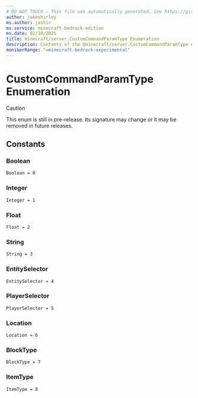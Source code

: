```yaml
---
# DO NOT TOUCH — This file was automatically generated. See https://github.com/mojang/minecraftapidocsgenerator to modify descriptions, examples, etc.
author: jakeshirley
ms.author: jashir
ms.service: minecraft-bedrock-edition
ms.date: 02/10/2025
title: minecraft/server.CustomCommandParamType Enumeration
description: Contents of the @minecraft/server.CustomCommandParamType enumeration.
monikerRange: "=minecraft-bedrock-experimental"
---
```

# CustomCommandParamType Enumeration

> [!CAUTION]
> This enum is still in pre-release.  Its signature may change or it may be removed in future releases.

## Constants
### **Boolean**
`Boolean = 0`
### **Integer**
`Integer = 1`
### **Float**
`Float = 2`
### **String**
`String = 3`
### **EntitySelector**
`EntitySelector = 4`
### **PlayerSelector**
`PlayerSelector = 5`
### **Location**
`Location = 6`
### **BlockType**
`BlockType = 7`
### **ItemType**
`ItemType = 8`
